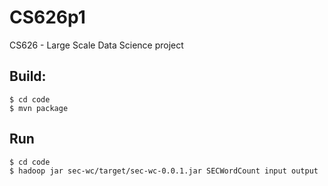 # CS626p1

CS626 - Large Scale Data Science project

## Build:

```
$ cd code
$ mvn package
```

## Run

```
$ cd code
$ hadoop jar sec-wc/target/sec-wc-0.0.1.jar SECWordCount input output
```

